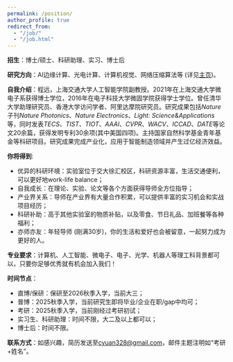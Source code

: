 ```yaml
---
permalink: /position/
author_profile: true
redirect_from: 
  - "/job/"
  - "/job.html"
---
```


__招生__：博士/硕士、科研助理、实习、博士后

__研究方向__：AI边缘计算、光电计算、计算机视觉、网络压缩算法等 (详见[主页](/))。

__自我介绍__：程远，上海交通大学人工智能学院副教授。2021年在上海交通大学微电子系获得博士学位，2016年在电子科技大学微固学院获得学士学位。曾任清华大学助理研究员、香港大学访问学者、阿里达摩院研究员。研究成果包括*Nature*子刊*Nature Photonics*、*Nature Electronics*、*Light: Science&Applications*等，同时发表*TECS*、*TIST*、*TIOT*、*AAAI*、*CVPR*、*WACV*、*ICCAD*、*DATE*等论文20余篇，获得发明专利30余项(其中美国四项)。主持国家自然科学基金青年基金等科研项目。研究成果完成产业化，应用于智能制造领域并产生过亿经济效益。

__你将得到__:

- 优异的科研环境：实验室位于交大徐汇校区，科研资源丰富，生活交通便利，可以更好地work-life balance；
- 自我成长：在理论、实验、论文等各个方面获得导师全方位指导；
- 产业界关系：导师在产业界有大量合作积累，可以提供丰富的实习机会和实战项目经历；
- 科研补助：高于其他实验室的物质补贴，以及零食、节日礼品、加班餐等各种福利；
- 亦师亦友：年轻导师 (刚满30岁)，你的生活和爱好也会被留意，一起努力成为更好的人。

__专业要求__：计算机、人工智能、微电子、电子、光学、机器人等理工科背景都可以，只要你足够优秀就有机会加入我们！

__时间节点__：

- 直博/保研：保研至2026秋季入学，当前大三；
- 普博：2025秋季入学，当前研究生即将毕业/企业在职/gap中均可；
- 考研：2025秋季入学，当前刚经过考研初试；
- 实习生、科研助理：时间不限，大二及以上都可以；
- 博士后：时间不限。

__联系方式__：如感兴趣，简历发送至[cyuan328@gmail.com](mailto:cyuan328@gmail.com)，邮件主题注明如“考研+姓名”。



